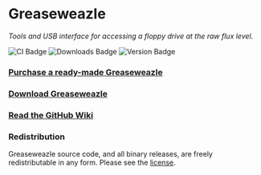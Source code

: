 # Greaseweazle

*Tools and USB interface for accessing a floppy drive at the raw flux level.*

![CI Badge][ci-badge]
![Downloads Badge][downloads-badge]
![Version Badge][version-badge]

### [Purchase a ready-made Greaseweazle][rmb]
### [Download Greaseweazle][Downloads]
### [Read the GitHub Wiki](https://github.com/keirf/Greaseweazle/wiki)

### Redistribution

Greaseweazle source code, and all binary releases, are freely redistributable
in any form. Please see the [license](COPYING).

[rmb]: https://github.com/keirf/Greaseweazle/wiki/Ready-Made-Boards
[Downloads]: https://github.com/keirf/Greaseweazle/wiki/Downloads

[ci-badge]: https://github.com/keirf/Greaseweazle/workflows/CI/badge.svg
[downloads-badge]: https://img.shields.io/github/downloads/keirf/Greaseweazle/total
[version-badge]: https://img.shields.io/github/v/release/keirf/Greaseweazle
